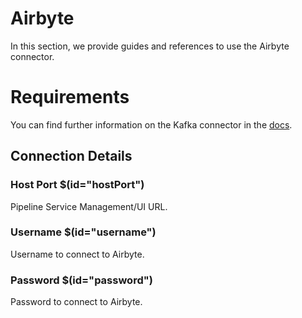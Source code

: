 # Airbyte

In this section, we provide guides and references to use the Airbyte connector.

# Requirements
<!-- to be updated -->
You can find further information on the Kafka connector in the [docs](https://docs.open-metadata.org/connectors/pipeline/airbyte).

## Connection Details

### Host Port $(id="hostPort")

Pipeline Service Management/UI URL.
<!-- hostPort to be updated -->

### Username $(id="username")

Username to connect to Airbyte.
<!-- username to be updated -->

### Password $(id="password")

Password to connect to Airbyte.
<!-- password to be updated -->

